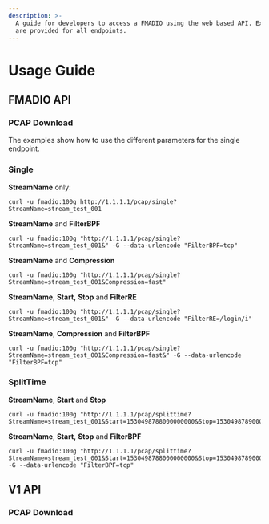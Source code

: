 ```yaml
---
description: >-
  A guide for developers to access a FMADIO using the web based API. Examples
  are provided for all endpoints.
---
```


# Usage Guide

## FMADIO API

### PCAP Download

The examples show how to use the different parameters for the single endpoint. 

### Single

**StreamName** only:

```text
curl -u fmadio:100g http://1.1.1.1/pcap/single?StreamName=stream_test_001
```

**StreamName** and **FilterBPF**

```text
curl -u fmadio:100g "http://1.1.1.1/pcap/single?StreamName=stream_test_001&" -G --data-urlencode "FilterBPF=tcp"
```

**StreamName** and **Compression**

```text
curl -u fmadio:100g "http://1.1.1.1/pcap/single?StreamName=stream_test_001&Compression=fast"
```

**StreamName**, **Start,** **Stop** and **FilterRE**

```text
curl -u fmadio:100g "http://1.1.1.1/pcap/single?StreamName=stream_test_001&" -G --data-urlencode "FilterRE=/login/i" 
```

**StreamName**, **Compression** and **FilterBPF**

```text
curl -u fmadio:100g "http://1.1.1.1/pcap/single?StreamName=stream_test_001&Compression=fast&" -G --data-urlencode "FilterBPF=tcp"
```

### SplitTime

**StreamName**, **Start** and **Stop**

```text
curl -u fmadio:100g "http://1.1.1.1/pcap/splittime?StreamName=stream_test_001&Start=1530498788000000000&Stop=1530498789000000000&"
```

**StreamName**, **Start,** **Stop** and **FilterBPF**

```text
curl -u fmadio:100g "http://1.1.1.1/pcap/splittime?StreamName=stream_test_001&Start=1530498788000000000&Stop=1530498789000000000&" -G --data-urlencode "FilterBPF=tcp" 
```

## V1 API

### PCAP Download



